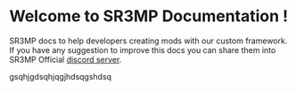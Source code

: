 # Welcome to SR3MP Documentation !

SR3MP docs to help developers creating mods with our custom framework. If you have any suggestion to improve this docs you can share them into SR3MP Official [discord server](https://discord.gg/QBQwQQbVFf).

gsqhjgdsqhjqgjhdsqgshdsq
